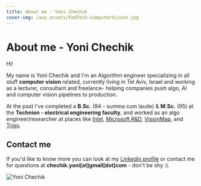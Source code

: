 ```yaml
---
title: About me - Yoni Chechik
cover-img: /aux_assets/FedTech-ComputerVision.jpg
---
```


# About me - Yoni Chechik

Hi!

My name is Yoni Chechik and I'm an Algorithm engineer specializing in all stuff **computer vision** related, currently living in Tel Aviv, Israel and working as a lecturer, consultant and freelance- helping companies push algo, AI and computer vision pipelines to production.

At the past I've completed a **B.Sc.** (94 - summa cum laude) & **M.Sc.** (95) at the **Technion - electrical engineering faculty**, and worked as an algo engineer/researcher at places like [Intel](https://www.intel.com/content/www/us/en/homepage.html), [Microsoft R&D](https://www.microsoftrnd.co.il/), [VisionMap](http://www.visionmap.com/), and [Trigo](https://www.trigo.tech/).

## Contact me

If you'd like to know more you can look at my [Linkedin profile](https://www.linkedin.com/in/yoni-chechik-9b3173123/) or contact me for questions at **chechik.yoni[at]gmail[dot]com** - don't be shy :).

![Yoni Chechik](/aux_assets/Yoni_Chechik.jpg)